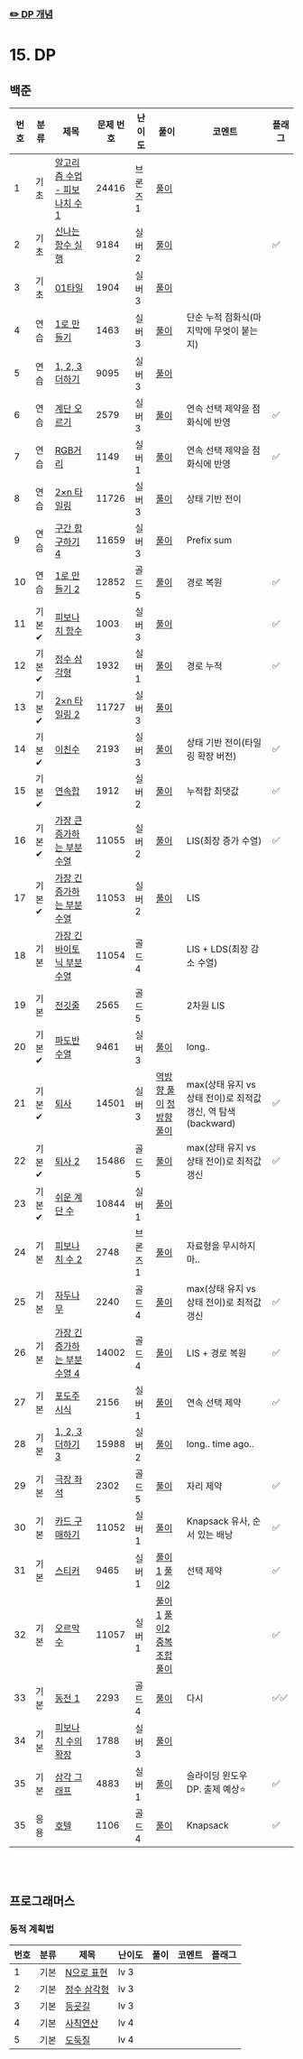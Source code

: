 ### [✏️ DP 개념](/topics/15_dp/dp.md)


# 15. DP


## 백준
| 번호 | 분류  | 제목                                                          | 문제 번호 | 난이도   | 풀이                                                                                                               | 코멘트                                   | 플래그 |
|----|-----|-------------------------------------------------------------|-------|-------|------------------------------------------------------------------------------------------------------------------|---------------------------------------|----|
| 1  | 기초  | [알고리즘 수업 - 피보나치 수 1](https://www.acmicpc.net/problem/24416) | 24416 | 브론즈 1 | [풀이](/solutions/s15/B24416.java)                                                                                 |                                       |    |
| 2  | 기초  | [신나는 함수 실행](https://www.acmicpc.net/problem/9184)           | 9184  | 실버2   | [풀이](/solutions/s15/S9184.java)                                                                                  |                                       | ✅  |
| 3  | 기초  | [01타일](https://www.acmicpc.net/problem/1904)                | 1904  | 실버 3  | [풀이](/solutions/s15/S1904.java)                                                                                  |                                       |    |
| 4  | 연습  | [1로 만들기](https://www.acmicpc.net/problem/1463)              | 1463  | 실버 3  | [풀이](/solutions/s15/S1463.java)                                                                                  | 단순 누적 점화식(마지막에 무엇이 붙는지)               |    |
| 5  | 연습  | [1, 2, 3 더하기](https://www.acmicpc.net/problem/9095)         | 9095  | 실버 3  | [풀이](/solutions/s15/S9095.java)                                                                                  |                                       |    |
| 6  | 연습  | [계단 오르기](https://www.acmicpc.net/problem/2579)              | 2579  | 실버 3  | [풀이](/solutions/s15/S2579.java)                                                                                  | 연속 선택 제약을 점화식에 반영                     | ✅  |
| 7  | 연습  | [RGB거리](https://www.acmicpc.net/problem/1149)               | 1149  | 실버 1  | [풀이](/solutions/s15/S1149.java)                                                                                  | 연속 선택 제약을 점화식에 반영                     | ✅  |
| 8  | 연습  | [2×n 타일링](https://www.acmicpc.net/problem/11726)            | 11726 | 실버 3  | [풀이](/solutions/s15/S11726.java)                                                                                 | 상태 기반 전이                              |    |
| 9  | 연습  | [구간 합 구하기 4](https://www.acmicpc.net/problem/11659)         | 11659 | 실버 3  | [풀이](/solutions/s15/S11659.java)                                                                                 | Prefix sum                            |    |
| 10 | 연습  | [1로 만들기 2](https://www.acmicpc.net/problem/12852)           | 12852 | 골드 5  | [풀이](/solutions/s15/G12852.java)                                                                                 | 경로 복원                                 | ✅  | 
| 11 | 기본✔ | [피보나치 함수](https://www.acmicpc.net/problem/1003)             | 1003  | 실버 3  | [풀이](/solutions/s15/S1003.java)                                                                                  |                                       | ✅  |
| 12 | 기본✔ | [정수 삼각형](https://www.acmicpc.net/problem/1932)              | 1932  | 실버 1  | [풀이](/solutions/s15/S1932.java)                                                                                  | 경로 누적                                 | ✅  |
| 13 | 기본✔ | [2×n 타일링 2](https://www.acmicpc.net/problem/11727)          | 11727 | 실버 3  | [풀이](/solutions/s15/S11727.java)                                                                                 |                                       |    |
| 14 | 기본✔ | [이친수](https://www.acmicpc.net/problem/2193)                 | 2193  | 실버 3  | [풀이](/solutions/s15/S2193V2.java)                                                                                | 상태 기반 전이(타일링 확장 버전)                   | ✅  |
| 15 | 기본✔ | [연속합](https://www.acmicpc.net/problem/1912)                 | 1912  | 실버 2  | [풀이](/solutions/s15/S1912.java)                                                                                  | 누적합 최댓값                               | ✅  |
| 16 | 기본✔ | [가장 큰 증가하는 부분 수열](https://www.acmicpc.net/problem/11055)    | 11055 | 실버 2  | [풀이](/solutions/s15/S11055.java)                                                                                 | LIS(최장 증가 수열)                         | ✅  |
| 17 | 기본✔ | [가장 긴 증가하는 부분 수열](https://www.acmicpc.net/problem/11053)    | 11053 | 실버 2  | [풀이](/solutions/s15/S11053.java)                                                                                 | LIS                                   |    |
| 18 | 기본  | [가장 긴 바이토닉 부분 수열](https://www.acmicpc.net/problem/11054)    | 11054 | 골드 4  |                                                                                                                  | LIS + LDS(최장 감소 수열)                   |    |
| 19 | 기본  | [전깃줄](https://www.acmicpc.net/problem/2565)                 | 2565  | 골드 5  |                                                                                                                  | 2차원 LIS                               |    |
| 20 | 기본✔ | [파도반 수열](https://www.acmicpc.net/problem/9461)              | 9461  | 실버 3  | [풀이](/solutions/s15/S9461.java)                                                                                  | long..                                |    |
| 21 | 기본✔ | [퇴사](https://www.acmicpc.net/problem/14501)                 | 14501 | 실버 3  | [역방향 풀이](/solutions/s15/S14501V1.java) [정방향 풀이](/solutions/s15/S14501V2.java)                                    | max(상태 유지 vs 상태 전이)로 최적값 갱신, 역 탐색(backward) | ✅  |
| 22 | 기본✔ | [퇴사 2](https://www.acmicpc.net/problem/15486)               | 15486 | 골드 5  | [풀이](/solutions/s15/S15486.java)                                                                                 | max(상태 유지 vs 상태 전이)로 최적값 갱신           | ✅  |
| 23 | 기본✔ | [쉬운 계단 수](https://www.acmicpc.net/problem/10844)            | 10844 | 실버 1  | [풀이](/solutions/s15/S10844.java)                                                                                 |                                       |    |
| 24 | 기본  | [피보나치 수 2](https://www.acmicpc.net/problem/2748)            | 2748  | 브론즈 1 | [풀이](/solutions/s15/B2748.java)                                                                                  | 자료형을 무시하지마..                          |    |
| 25 | 기본  | [자두나무](https://www.acmicpc.net/problem/2240)                | 2240  | 골드 4  | [풀이](/solutions/s15/G2240.java)                                                                                  | max(상태 유지 vs 상태 전이)로 최적값 갱신           | ✅  |
| 26 | 기본  | [가장 긴 증가하는 부분 수열 4](https://www.acmicpc.net/problem/14002)  | 14002 | 골드 4  | [풀이](/solutions/s15/G14002.java)                                                                                 | LIS + 경로 복원                           | ✅  |
| 27 | 기본  | [포도주 시식](https://www.acmicpc.net/problem/2156)              | 2156  | 실버 1  | [풀이](/solutions/s15/S2156.java)                                                                                  | 연속 선택 제약                              | ✅  |
| 28 | 기본  | [1, 2, 3 더하기 3](https://www.acmicpc.net/problem/15988)      | 15988 | 실버 2  | [풀이](/solutions/s15/S15988.java)                                                                                 | long.. time ago..                     |    |
| 29 | 기본  | [극장 좌석](https://www.acmicpc.net/problem/2302)               | 2302  | 골드 5  | [풀이](/solutions/s15/G2302.java)                                                                                  | 자리 제약                                 | ✅  |
| 30 | 기본  | [카드 구매하기](https://www.acmicpc.net/problem/11052)            | 11052 | 실버 1  | [풀이](/solutions/s15/S11052.java)                                                                                 | Knapsack 유사, 순서 있는 배낭                 | ✅  |
| 31 | 기본  | [스티커](https://www.acmicpc.net/problem/9465)                 | 9465  | 실버 1  | [풀이1](/solutions/s15/S9456V1.java) [풀이2](/solutions/s15/S9456V2.java)                                            | 선택 제약                                 | ✅  |
| 32 | 기본  | [오르막 수](https://www.acmicpc.net/problem/11057)              | 11057 | 실버 1  | [풀이1](/solutions/s15/S11057V1.java) [풀이2](/solutions/s15/S11057V2.java) [중복 조합 풀이](/solutions/s15/S11057V3.java) |                                       | ✅  |
| 33 | 기본  | [동전 1](https://www.acmicpc.net/problem/2293)                | 2293  | 골드 4  | [풀이](/solutions/s15/G2293.java)                                                                                  | 다시                                    | ✅✅ |
| 34 | 기본  | [피보나치 수의 확장](https://www.acmicpc.net/problem/1788)          | 1788  | 실버 3  | [풀이](/solutions/s15/S1788.java)                                                                                  |                                       |    |
| 35 | 기본  | [삼각 그래프](https://www.acmicpc.net/problem/4883)              | 4883  | 실버 1  | [풀이](/solutions/s15/S4883.java)                                                                                  | 슬라이딩 윈도우 DP. 출제 예상⭐️                  | ✅  |
| 35 | 응용  | [호텔](https://www.acmicpc.net/problem/1106)                  | 1106  | 골드 4  | [풀이](/solutions/s15/G1106.java)                                                                                  | Knapsack                              | ✅  |

<br><br>

## 프로그래머스
### 동적 계획법
| 번호 | 분류 | 제목                                                                        | 난이도  | 풀이 | 코멘트 | 플래그 |
|----|-----|---------------------------------------------------------------------------|------|----|----|--|
| 1  | 기본 | [N으로 표현](https://school.programmers.co.kr/learn/courses/30/lessons/42895) | lv 3 |  |    |  |
| 2  | 기본 | [정수 삼각형](https://school.programmers.co.kr/learn/courses/30/lessons/43105) | lv 3 |  |    |  |
| 3  | 기본 | [등굣길](https://school.programmers.co.kr/learn/courses/30/lessons/42898)    | lv 3 |  |    |  |
| 4  | 기본 | [사칙연산](https://school.programmers.co.kr/learn/courses/30/lessons/1843)    | lv 4 |  |    |  |
| 5  | 기본 | [도둑질](https://school.programmers.co.kr/learn/courses/30/lessons/42897)    | lv 4 |  |    |  |
